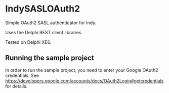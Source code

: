 # IndySASLOAuth2

Simple OAuth2 SASL authenticator for Indy.

Uses the Delphi REST client libraries.

Tested on Delphi XE6.

## Running the sample project

In order to run the sample project, you need
to enter your Google OAuth2 credentials. See 
https://developers.google.com/accounts/docs/OAuth2Login#getcredentials
for details.
